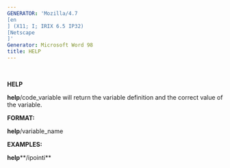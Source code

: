 ```yaml
---
GENERATOR: 'Mozilla/4.7 
[en
] (X11; I; IRIX 6.5 IP32) 
[Netscape
]'
Generator: Microsoft Word 98
title: HELP
---
```


 

 **HELP**

  **help**/code\_variable will return the variable definition and the
  correct value of the variable.

 **FORMAT:**

  **help**/variable\_name

 **EXAMPLES:**

  **help****/ipointi**



